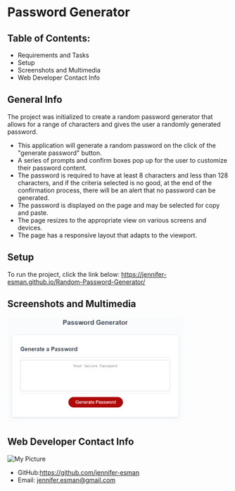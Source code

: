 # Password Generator

## Table of Contents:
* Requirements and Tasks
* Setup
* Screenshots and Multimedia
* Web Developer Contact Info

## General Info
The project was initialized to create a random password generator that allows for a range of characters and gives the user a randomly generated password.
* This application will generate a random password on the click of the "generate password" button.
* A series of prompts and confirm boxes pop up for the user to customize their password content.
* The password is required to have at least 8 characters and less than 128 characters, and if the criteria selected is no good, at the end of the confirmation process, there will be an alert that no password can be generated.
* The password is displayed on the page and may be selected for copy and paste.
* The page resizes to the appropriate view on various screens and devices.
* The page has a responsive layout that adapts to the viewport.

## Setup
To run the project, click the link below:
https://jennifer-esman.github.io/Random-Password-Generator/

## Screenshots and Multimedia
<img width="400" alt="Screen Shot of Finished Generator" src="./Assets/03-javascript-homework-demo.png">


## Web Developer Contact Info
<img width="150" alt="My Picture" src="https://avatars.githubusercontent.com/u/101906587?s=400&u=9d4b532e78136a3746fc5cc6796b69fd51c21ea4&v=4">

* GitHub:https://github.com/jennifer-esman
* Email: jennifer.esman@gmail.com